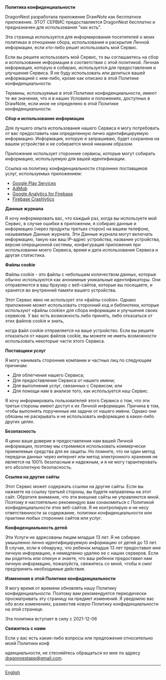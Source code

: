 **Политика конфиденциальности**

DragonNest разработала приложение DrawNote как бесплатное приложение. ЭТОТ СЕРВИС предоставляется DragonNest бесплатно и предназначен для использования "как есть".

Эта страница используется для информирования посетителей о моих политиках в отношении сбора, использования и раскрытия Личной информации, если кто-либо решит использовать мой Сервис.

Если вы решите использовать мой Сервис, то вы соглашаетесь на сбор и использование информации в соответствии с этой политикой. Личная информация, которую я собираю, используется для предоставления и улучшения Сервиса. Я не буду использовать или делиться вашей информацией с кем-либо, кроме как описано в этой Политике конфиденциальности.

Термины, используемые в этой Политике конфиденциальности, имеют те же значения, что и в наших Условиях и положениях, доступных в DrawNote, если иное не определено в этой Политике конфиденциальности.

**Сбор и использование информации**

Для лучшего опыта использования нашего Сервиса я могу потребовать от вас предоставить нам определенную лично идентифицируемую информацию. Информация, которую я запрашиваю, будет сохранена на вашем устройстве и не собирается мной никаким образом.

Приложение использует сторонние сервисы, которые могут собирать информацию, используемую для вашей идентификации.

Ссылка на политику конфиденциальности сторонних поставщиков услуг, используемых приложением:

*   [Google Play Services](https://www.google.com/policies/privacy/)
*   [AdMob](https://support.google.com/admob/answer/6128543?hl=en)
*   [Google Analytics for Firebase](https://firebase.google.com/policies/analytics)
*   [Firebase Crashlytics](https://firebase.google.com/support/privacy/)

**Данные журнала**

Я хочу информировать вас, что каждый раз, когда вы используете мой Сервис, в случае ошибки в приложении, я собираю данные и информацию (через продукты третьих сторон) на вашем телефоне, называемые Данные журнала. Эти Данные журнала могут включать информацию, такую как ваш IP-адрес устройства, название устройства, версия операционной системы, конфигурация приложения при использовании моего Сервиса, время и дата использования Сервиса и другая статистика.

**Файлы cookie**

Файлы cookie - это файлы с небольшим количеством данных, которые обычно используются как анонимные уникальные идентификаторы. Они отправляются в ваш браузер с веб-сайтов, которые вы посещаете, и хранятся во внутренней памяти вашего устройства.

Этот Сервис явно не использует эти «файлы cookie». Однако приложение может использовать сторонний код и библиотеки, которые используют «файлы cookie» для сбора информации и улучшения своих сервисов. У вас есть возможность либо принять, либо отказаться от этих файлов cookie и знать,

когда файл cookie отправляется на ваше устройство. Если вы решите отказаться от наших файлов cookie, вы можете не иметь возможности использовать некоторые части этого Сервиса.

**Поставщики услуг**

Я могу нанимать сторонние компании и частных лиц по следующим причинам:

*   Для облегчения нашего Сервиса;
*   Для предоставления Сервиса от нашего имени;
*   Для выполнения услуг, связанных с Сервисом; или
*   Для помощи нам в анализе того, как используется наш Сервис.

Я хочу информировать пользователей этого Сервиса о том, что эти третьи стороны имеют доступ к их Личной информации. Причина в том, чтобы выполнять порученные им задачи от нашего имени. Однако они обязаны не раскрывать и не использовать информацию в каких-либо других целях.

**Безопасность**

Я ценю ваше доверие в предоставлении нам вашей Личной информации, поэтому мы стремимся использовать коммерчески приемлемые средства для ее защиты. Но помните, что ни один метод передачи данных через интернет или метод электронного хранения не является на 100% безопасным и надежным, и я не могу гарантировать его абсолютную безопасность.

**Ссылки на другие сайты**

Этот Сервис может содержать ссылки на другие сайты. Если вы нажмете на ссылку третьей стороны, вы будете направлены на этот сайт. Обратите внимание, что эти внешние сайты не управляются мной. Поэтому я настоятельно рекомендую вам ознакомиться с Политикой конфиденциальности этих веб-сайтов. Я не контролирую и не несу ответственности за содержание, политики конфиденциальности или практики любых сторонних сайтов или услуг.

**Конфиденциальность детей**

Эти Услуги не адресованы лицам младше 13 лет. Я не собираю умышленно лично идентифицируемую информацию от детей до 13 лет. В случае, если я обнаружу, что ребенок младше 13 лет предоставил мне личную информацию, я немедленно удаляю ее с наших серверов. Если вы родитель или опекун и знаете, что ваш ребенок предоставил нам личную информацию, пожалуйста, свяжитесь со мной, чтобы я смог предпринять необходимые действия.

**Изменения в этой Политике конфиденциальности**

Я могу время от времени обновлять нашу Политику конфиденциальности. Поэтому вам рекомендуется периодически просматривать эту страницу на предмет изменений. Я уведомлю вас обо всех изменениях, разместив новую Политику конфиденциальности на этой странице.

Эта политика вступает в силу с 2021-12-06

**Свяжитесь с нами**

Если у вас есть какие-либо вопросы или предложения относительно моей Политики конф

иденциальности, не стесняйтесь обращаться ко мне по адресу dragonnestapp@gmail.com.

----
[English](https://1993hzw.github.io/dragonnest/drawnote/privacy_policy)